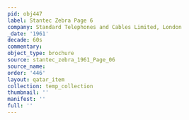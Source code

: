 ```yaml
---
pid: obj447
label: Stantec Zebra Page 6
company: Standard Telephones and Cables Limited, London
_date: '1961'
decade: 60s
commentary: 
object_type: brochure
source: stantec_zebra_1961_Page_06
source_name: 
order: '446'
layout: qatar_item
collection: temp_collection
thumbnail: ''
manifest: ''
full: ''
---
```

